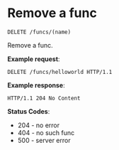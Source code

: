 # Remove a func

`DELETE /funcs/(name)`

Remove a func.

**Example request**:

```
DELETE /funcs/helloworld HTTP/1.1
```

**Example response**:

```
HTTP/1.1 204 No Content
```

**Status Codes**:

* 204 - no error
* 404 - no such func
* 500 - server error
